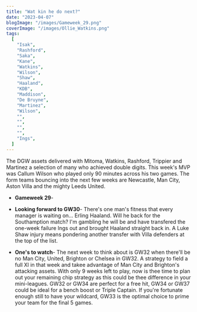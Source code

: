 ```yaml
---
title: "Wat kin he do next?"
date: "2023-04-07"
blogImage: "/images/Gameweek_29.png"
coverImage: "/images/Ollie_Watkins.png"
tags:
  [
    "Isak",
    "Rashford",
    "Saka",
    "Kane",
    "Watkins",
    "Wilson",
    "Shaw",
    "Haaland",
    "KDB",
    "Maddison",
    "De Bruyne",
    "Martinez",
    "Wilson",
    "",
    "",
    "",
    "",
    "Ings",
  ]
---
```


The DGW assets delivered with Mitoma, Watkins, Rashford, Trippier and Martinez a selection of many who achieved double digits. This week's MVP was Callum Wilson who played only 90 minutes across his two games. The form teams bouncing into the next few weeks are Newcastle, Man City, Aston Villa and the mighty Leeds United.

- **Gameweek 29**-
- **Looking forward to GW30**- There's one man's fitness that every manager is waiting on... Erling Haaland. Will he back for the Southamption match? I'm gambling he will be and have transfered the one-week failure Ings out and brought Haaland straight back in. A Luke Shaw injury means pondering another transfer with Villa defenders at the top of the list.

- **One's to watch**- The next week to think about is GW32 when there'll be no Man City, United, Brighton or Chelsea in GW32. A strategy to field a full XI in that week and takee advantage of Man City and Brighton's attacking assets. With only 9 weeks left to play, now is thee time to plan out your remaining chip strategy as this could be thee difference in your mini-leagues. GW32 or GW34 are perfect for a free hit, GW34 or GW37 could be ideal for a bench boost or Triple Captain. If you're fortunate enough still to have your wildcard, GW33 is the optimal choice to prime your team for the final 5 games.
